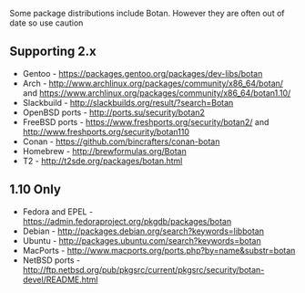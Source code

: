 Some package distributions include Botan. However they are often out of date so use caution

## Supporting 2.x ##

* Gentoo - https://packages.gentoo.org/packages/dev-libs/botan
* Arch - http://www.archlinux.org/packages/community/x86_64/botan/ and https://www.archlinux.org/packages/community/x86_64/botan1.10/
* Slackbuild - http://slackbuilds.org/result/?search=Botan
* OpenBSD ports - http://ports.su/security/botan2
* FreeBSD ports - https://www.freshports.org/security/botan2/ and http://www.freshports.org/security/botan110
* Conan - https://github.com/bincrafters/conan-botan
* Homebrew - http://brewformulas.org/Botan
* T2 - http://t2sde.org/packages/botan.html

## 1.10 Only ##

* Fedora and EPEL - https://admin.fedoraproject.org/pkgdb/packages/botan
* Debian - http://packages.debian.org/search?keywords=libbotan
* Ubuntu - http://packages.ubuntu.com/search?keywords=botan
* MacPorts - http://www.macports.org/ports.php?by=name&substr=botan
* NetBSD ports - http://ftp.netbsd.org/pub/pkgsrc/current/pkgsrc/security/botan-devel/README.html
